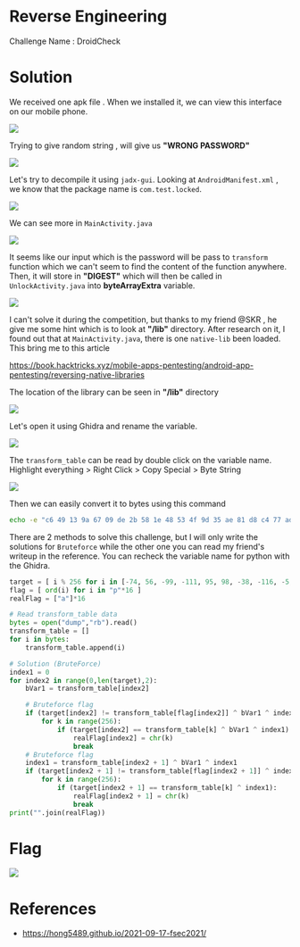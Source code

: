# Reverse Engineering

Challenge Name : DroidCheck

# Solution

We received one apk file . When we installed it, we can view this interface on our mobile phone.

![](https://github.com/H0j3n/EzpzCTF/blob/main/src/Pasted%20image%2020210920213220.png)

Trying to give random string , will give us **"WRONG PASSWORD"**

![](https://github.com/H0j3n/EzpzCTF/blob/main/src/Pasted%20image%2020210920213246.png)

Let's try to decompile it using `jadx-gui`. Looking at `AndroidManifest.xml` , we know that the package name is `com.test.locked`. 

![](https://github.com/H0j3n/EzpzCTF/blob/main/src/Pasted%20image%2020210920212058.png)

We can see more in `MainActivity.java`  

![](https://github.com/H0j3n/EzpzCTF/blob/main/src/Pasted%20image%2020210920212246.png)

It seems like our input which is the password will be pass to `transform` function which we can't seem to find the content of the function anywhere. Then, it will store in **"DIGEST"** which will then be called in `UnlockActivity.java` into **byteArrayExtra** variable.

![](https://github.com/H0j3n/EzpzCTF/blob/main/src/Pasted%20image%2020210920212932.png)

I can't solve it during the competition, but thanks to my friend @SKR , he give me some hint which is to look at **"/lib"** directory. After research on it, I found out that at `MainActivity.java`, there is one `native-lib` been loaded. This bring me to this article 

https://book.hacktricks.xyz/mobile-apps-pentesting/android-app-pentesting/reversing-native-libraries

The location of the library can be seen in **"/lib"** directory 

![](https://github.com/H0j3n/EzpzCTF/blob/main/src/Pasted%20image%2020210920213132.png)

Let's open it using Ghidra and rename the variable.

![](https://github.com/H0j3n/EzpzCTF/blob/main/src/Pasted%20image%2020210920223229.png)

The `transform_table` can be read by double click on the variable name. Highlight everything > Right Click > Copy Special > Byte String

![](https://github.com/H0j3n/EzpzCTF/blob/main/src/Pasted%20image%2020210920223456.png)

Then we can easily convert it to bytes using this command

```bash
echo -e "c6 49 13 9a 67 09 de 2b 58 1e 48 53 4f 9d 35 ae 81 d8 c4 77 ad 96 c1 ee 0c 16 32 1f aa 08 e5 ca 87 83 fe 45 e0 14 54 ff 5e 10 7f d3 20 2d 2e a7 7b 3e 64 a2 84 6f 91 bf b4 41 d6 ef 75 ac ed 5b 3c 50 74 0f 04 5d 71 4b 25 ba 9f 3f e1 60 8c 33 e7 c7 f4 1b c5 bc e2 ec b3 b1 43 23 1a 9c 24 7e cd da 82 6c d0 38 70 7d 0a fd 01 11 4e 7a 97 ce 40 88 26 b7 a0 86 cb 17 99 30 6e 63 98 8a cc d2 02 5a 56 34 8b a4 80 7c 19 42 95 21 b9 c2 8e 66 90 55 0d 47 b6 e4 d9 d4 a1 8d 93 db 6d 92 36 12 61 f0 e3 f5 73 f1 c9 c8 72 c0 f2 ab a8 85 f8 af d5 2f f9 0b eb 9e 4c dc 94 bb d1 a6 29 8f 37 4a a3 51 22 e9 39 e6 c3 1c 00 76 52 3b 65 fb 03 44 f3 05 a9 5c 46 e8 57 f7 4d 3d 06 27 cf 15 3a f6 5f dd b8 b2 fc 68 d7 bd 62 9b 07 89 59 2a 6b 31 a5 1d 0e b5 28 2c fa be 79 18 6a 78 69 ea b0" | xxd -r -p > dump
```

There are 2 methods to solve this challenge, but I will only write the solutions for `Bruteforce` while the other one you can read my friend's writeup in the reference. You can recheck the variable name for python with the Ghidra.

```python
target = [ i % 256 for i in [-74, 56, -99, -111, 95, 98, -38, -116, -5, 76, -18, -84, -65, -112, 31, -81]]
flag = [ ord(i) for i in "p"*16 ]
realFlag = ["a"]*16

# Read transform_table data
bytes = open("dump","rb").read()
transform_table = []
for i in bytes:
	transform_table.append(i)

# Solution (BruteForce)
index1 = 0
for index2 in range(0,len(target),2):
	bVar1 = transform_table[index2]

	# Bruteforce flag
	if (target[index2] != transform_table[flag[index2]] ^ bVar1 ^ index1):
		for k in range(256):
			if (target[index2] == transform_table[k] ^ bVar1 ^ index1):
				realFlag[index2] = chr(k)
				break
	# Bruteforce flag
	index1 = transform_table[index2 + 1] ^ bVar1 ^ index1
	if (target[index2 + 1] != transform_table[flag[index2 + 1]] ^ index1):
		for k in range(256):
			if (target[index2 + 1] == transform_table[k] ^ index1):
				realFlag[index2 + 1] = chr(k)
				break
print("".join(realFlag))
```

# Flag

![](https://github.com/H0j3n/EzpzCTF/blob/main/src/Pasted%20image%2020210920223859.png)

# References

- https://hong5489.github.io/2021-09-17-fsec2021/
